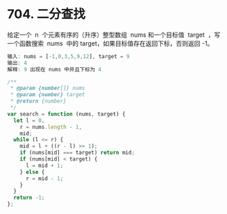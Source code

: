 # 704. 二分查找

给定一个  n  个元素有序的（升序）整型数组  nums 和一个目标值  target  ，写一个函数搜索  nums  中的 target，如果目标值存在返回下标，否则返回 -1。

```js
输入: nums = [-1,0,3,5,9,12], target = 9
输出: 4
解释: 9 出现在 nums 中并且下标为 4
```

```js
/**
 * @param {number[]} nums
 * @param {number} target
 * @return {number}
 */
var search = function (nums, target) {
  let l = 0,
    r = nums.length - 1,
    mid;
  while (l <= r) {
    mid = l + ((r - l) >> 1);
    if (nums[mid] === target) return mid;
    if (nums[mid] < target) {
      l = mid + 1;
    } else {
      r = mid - 1;
    }
  }
  return -1;
};
```
